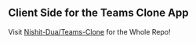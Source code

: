## Client Side for the Teams Clone App

Visit [Nishit-Dua/Teams-Clone](https://github.com/Nishit-Dua/Teams-Clone) for the Whole Repo!

